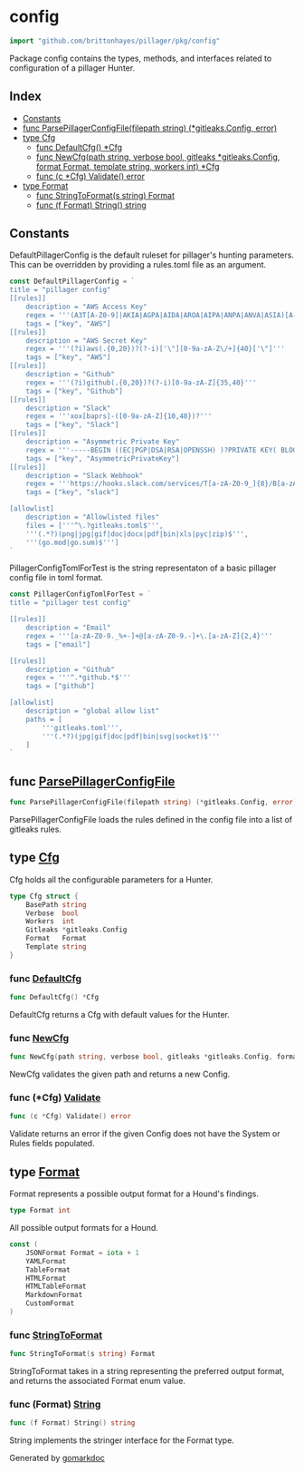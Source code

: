 <!-- Code generated by gomarkdoc. DO NOT EDIT -->

# config

```go
import "github.com/brittonhayes/pillager/pkg/config"
```

Package config contains the types\, methods\, and interfaces related to configuration of a pillager Hunter\.

## Index

- [Constants](<#constants>)
- [func ParsePillagerConfigFile(filepath string) (*gitleaks.Config, error)](<#func-parsepillagerconfigfile>)
- [type Cfg](<#type-cfg>)
  - [func DefaultCfg() *Cfg](<#func-defaultcfg>)
  - [func NewCfg(path string, verbose bool, gitleaks *gitleaks.Config, format Format, template string, workers int) *Cfg](<#func-newcfg>)
  - [func (c *Cfg) Validate() error](<#func-cfg-validate>)
- [type Format](<#type-format>)
  - [func StringToFormat(s string) Format](<#func-stringtoformat>)
  - [func (f Format) String() string](<#func-format-string>)


## Constants

DefaultPillagerConfig is the default ruleset for pillager's hunting parameters\. This can be overridden by providing a rules\.toml file as an argument\.

```go
const DefaultPillagerConfig = `
title = "pillager config"
[[rules]]
	description = "AWS Access Key"
	regex = '''(A3T[A-Z0-9]|AKIA|AGPA|AIDA|AROA|AIPA|ANPA|ANVA|ASIA)[A-Z0-9]{16}'''
	tags = ["key", "AWS"]
[[rules]]
	description = "AWS Secret Key"
	regex = '''(?i)aws(.{0,20})?(?-i)['\"][0-9a-zA-Z\/+]{40}['\"]'''
	tags = ["key", "AWS"]
[[rules]]
	description = "Github"
	regex = '''(?i)github(.{0,20})?(?-i)[0-9a-zA-Z]{35,40}'''
	tags = ["key", "Github"]
[[rules]]
	description = "Slack"
	regex = '''xox[baprs]-([0-9a-zA-Z]{10,48})?'''
	tags = ["key", "Slack"]
[[rules]]
	description = "Asymmetric Private Key"
	regex = '''-----BEGIN ((EC|PGP|DSA|RSA|OPENSSH) )?PRIVATE KEY( BLOCK)?-----'''
	tags = ["key", "AsymmetricPrivateKey"]
[[rules]]
	description = "Slack Webhook"
	regex = '''https://hooks.slack.com/services/T[a-zA-Z0-9_]{8}/B[a-zA-Z0-9_]{8}/[a-zA-Z0-9_]{24}'''
	tags = ["key", "slack"]

[allowlist]
	description = "Allowlisted files"
	files = ['''^\.?gitleaks.toml$''',
	'''(.*?)(png|jpg|gif|doc|docx|pdf|bin|xls|pyc|zip)$''',
	'''(go.mod|go.sum)$''']
`
```

PillagerConfigTomlForTest is the string representaton of a basic pillager config file in toml format\.

```go
const PillagerConfigTomlForTest = `
title = "pillager test config"

[[rules]]
	description = "Email"
	regex = '''[a-zA-Z0-9._%+-]+@[a-zA-Z0-9.-]+\.[a-zA-Z]{2,4}'''
	tags = ["email"]

[[rules]]
	description = "Github"
	regex = '''^.*github.*$'''
	tags = ["github"]

[allowlist]
	description = "global allow list"
	paths = [
		'''gitleaks.toml''',
		'''(.*?)(jpg|gif|doc|pdf|bin|svg|socket)$'''
	]
`
```

## func [ParsePillagerConfigFile](<https://github.com/brittonhayes/pillager/blob/main/pkg/config/config.go#L67>)

```go
func ParsePillagerConfigFile(filepath string) (*gitleaks.Config, error)
```

ParsePillagerConfigFile loads the rules defined in the config file into a list of gitleaks rules\.

## type [Cfg](<https://github.com/brittonhayes/pillager/blob/main/pkg/config/config.go#L13-L20>)

Cfg holds all the configurable parameters for a Hunter\.

```go
type Cfg struct {
    BasePath string
    Verbose  bool
    Workers  int
    Gitleaks *gitleaks.Config
    Format   Format
    Template string
}
```

### func [DefaultCfg](<https://github.com/brittonhayes/pillager/blob/main/pkg/config/config.go#L35>)

```go
func DefaultCfg() *Cfg
```

DefaultCfg returns a Cfg with default values for the Hunter\.

### func [NewCfg](<https://github.com/brittonhayes/pillager/blob/main/pkg/config/config.go#L23>)

```go
func NewCfg(path string, verbose bool, gitleaks *gitleaks.Config, format Format, template string, workers int) *Cfg
```

NewCfg validates the given path and returns a new Config\.

### func \(\*Cfg\) [Validate](<https://github.com/brittonhayes/pillager/blob/main/pkg/config/config.go#L51>)

```go
func (c *Cfg) Validate() error
```

Validate returns an error if the given Config does not have the System or Rules fields populated\.

## type [Format](<https://github.com/brittonhayes/pillager/blob/main/pkg/config/format.go#L6>)

Format represents a possible output format for a Hound's findings\.

```go
type Format int
```

All possible output formats for a Hound\.

```go
const (
    JSONFormat Format = iota + 1
    YAMLFormat
    TableFormat
    HTMLFormat
    HTMLTableFormat
    MarkdownFormat
    CustomFormat
)
```

### func [StringToFormat](<https://github.com/brittonhayes/pillager/blob/main/pkg/config/format.go#L26>)

```go
func StringToFormat(s string) Format
```

StringToFormat takes in a string representing the preferred output format\, and returns the associated Format enum value\.

### func \(Format\) [String](<https://github.com/brittonhayes/pillager/blob/main/pkg/config/format.go#L20>)

```go
func (f Format) String() string
```

String implements the stringer interface for the Format type\.



Generated by [gomarkdoc](<https://github.com/princjef/gomarkdoc>)
